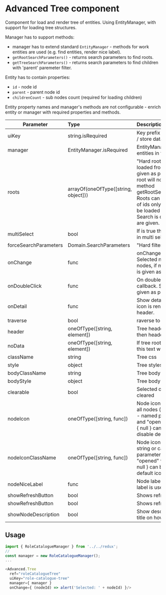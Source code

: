 # Advanced Tree component

Component for load and render tree of entities. Using EntityManager, with support for loading tree structures.

Manager has to support methods:
* manager has to extend standard ``EntityManager`` - methods for work entities are used (e.g. find entities, render nice label).
* ``getRootSearchParameters()`` - returns search parameters to find roots.
* ``getTreeSearchParameters()`` - returns search parameters to find children with 'parent' paremeter filter.


Entity has to contain properties:
* ``id`` - node id
* ``parent`` - parent node id
* ``childrenCount`` - sub nodes count (required for loading children)

Entity property names and manager's methods are not configurable - enrich entity or manager with required properties and methods.

| Parameter | Type | Description | Default  |
| --- | :--- | :--- | :--- |
| uiKey | string.isRequired | Key prefix in redux (loading / store data). | |
| manager | EntityManager.isRequired | EntityManager for fetching entities in tree | |
| roots | arrayOf(oneOfType([string, object])) | "Hard roots" - roots can be loaded from outside and given as parameter, then root will not be loaded by method getRootSearchParameters(). Roots can be given as array of ids only - entities has to be loaded in redux store! Search is disabled, if roots are given. | |
| multiSelect | bool   | If is true then component is in multi select mode| false |
| forceSearchParameters | Domain.SearchParameters | "Hard filters" | |
| onChange | func | onChange callback. Selected node (or array of nodes, if multiSelect is true) is given as parameter. | |
| onDoubleClick | func | On double click node callback. Selected node is given as parameter. | |
| onDetail | func | Show detail function. Detail icon is rendered in tree header. | |
| traverse | bool | raverse to selected folder | false |
| header | oneOfType([string, element]) | Tree header. If ``null`` is given, then header is not rendered. | this.i18n('component.advanced.Tree.header')|
| noData | oneOfType([string, element]) | If tree roots are empty, then this text will be shown | this.i18n('component.advanced.Tree.noData') |
| className | string | Tree css |  |
| style | object | Tree styles |  |
| bodyClassName | string | Tree body css |  |
| bodyStyle | object | Tree body styles |  | |
| clearable | bool   | Selected options can be cleared | true |
| nodeIcon | oneOfType([string, func]) | Node icon - single icon for all nodes (string) or callback - named parameters "node" and "opened" will be given. { null } can be given - disable default icons. | default icons for folder 'fa:folder', 'fa:folder-open' and file 'fa:file-o' |
| nodeIconClassName | oneOfType([string, func]) | Node icon class name - string or callback - named parameters "node" and "opened" will be given. { null } can be given - disable default icon class names. | default 'folder' and 'file' |
| nodeNiceLabel | func | Node label. Manager's nice label is used by default. | manager.getNiceLabel(node) |
| showRefreshButton | bool | Shows refresh button. | true |
| showRefreshButton | bool | Shows refresh button. | true |
| showNodeDescription | bool | Show description in node title on hover. | true |

## Usage

```javascript
import { RoleCatalogueManager } from '../../redux';
//
const manager = new RoleCatalogueManager();
...

<Advanced.Tree
  ref="roleCatalogueTree"
  uiKey="role-catalogue-tree"
  manager={ manager }
  onChange={ (nodeId) => alert('Selected: ' + nodeId) }/>

```
